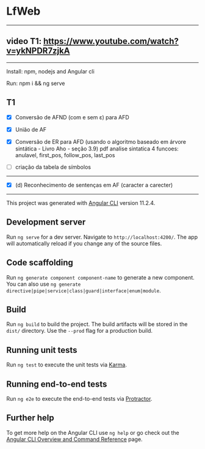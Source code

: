 # LfWeb

---
## video T1: https://www.youtube.com/watch?v=ykNPDR7zjkA
---

Install: npm, nodejs and Angular cli

Run: npm i && ng serve


## T1

- [x] Conversão de AFND (com e sem ε) para AFD

- [X] União de AF

- [x] Conversão de ER para AFD (usando o algoritmo baseado em árvore sintática - Livro Aho - seção 3.9)
  pdf analise sintatica
  4 funcoes: anulavel, first_pos, follow_pos, last_pos

- [ ] criação da tabela de símbolos

---

- [x] (d) Reconhecimento de sentenças em AF (caracter a carecter)

---

This project was generated with [Angular CLI](https://github.com/angular/angular-cli) version 11.2.4.

## Development server

Run `ng serve` for a dev server. Navigate to `http://localhost:4200/`. The app will automatically reload if you change any of the source files.

## Code scaffolding

Run `ng generate component component-name` to generate a new component. You can also use `ng generate directive|pipe|service|class|guard|interface|enum|module`.

## Build

Run `ng build` to build the project. The build artifacts will be stored in the `dist/` directory. Use the `--prod` flag for a production build.

## Running unit tests

Run `ng test` to execute the unit tests via [Karma](https://karma-runner.github.io).

## Running end-to-end tests

Run `ng e2e` to execute the end-to-end tests via [Protractor](http://www.protractortest.org/).

## Further help

To get more help on the Angular CLI use `ng help` or go check out the [Angular CLI Overview and Command Reference](https://angular.io/cli) page.
